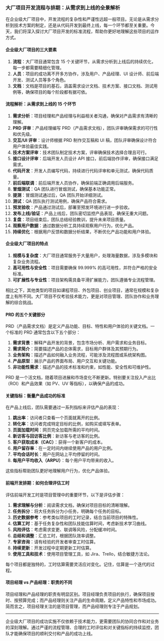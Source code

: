 ### 大厂项目开发流程与排期：从需求到上线的全景解析

在企业级大厂项目中，开发流程的复杂性和严谨性远超一般项目。无论是从需求分析到技术方案的制定，还是从代码开发到最终上线，每一个环节都至关重要。今天，我们将深入探讨大厂项目开发的标准流程，帮助你更好地理解这些项目的运作方式。

#### 企业级大厂项目的三大要素

1. **流程**：大厂项目通常包含 15 个关键环节，从需求分析到上线后的持续优化，每一步都需要精细化管理。
2. **人员**：项目的成功离不开多方协作，涉及用户、产品经理、UI 设计师、前后端开发、测试人员等多个角色。
3. **文档**：文档是项目的基石，涵盖需求设计文档、技术方案、接口文档、测试用例等，确保项目的每个阶段都有据可依。

#### 流程解析：从需求到上线的 15 个环节

1. **需求分析**：项目经理和产品经理与利益相关者沟通，确保对产品需求有清晰的理解。
2. **PRD 评审**：产品经理编写 PRD（产品需求文档），团队评审确保需求的可行性和优先级。
3. **交互/UI 评审**：设计师根据 PRD 制作交互稿和 UI 稿，团队评审确保设计符合用户体验最佳实践。
4. **技术方案评审**：技术团队制定技术方案，评审确保技术选择合理且可行。
5. **接口设计评审**：后端开发人员设计 API 接口，前后端协作评审，确保接口满足需求。
6. **代码开发**：开发人员编写代码，持续进行代码评审和单元测试，确保代码质量。
7. **前后端联调**：前后端开发人员协作，确保前端正确调用后端服务。
8. **冒烟测试**：QA 团队进行冒烟测试，确保基本功能正常。
9. **提测**：冒烟测试通过后，QA 团队开始详细测试。
10. **测试**：QA 团队执行测试用例，确保产品符合需求。
11. **预发验收**：产品通过测试后，部署至预发环境进行进一步验收。
12. **发布上线/验证**：产品上线后，团队密切监控产品表现，确保无重大问题。
13. **复盘**：项目结束后，团队总结经验教训，提升未来项目质量。
14. **观察用户数据**：通过数据分析工具持续观察用户行为，优化产品。
15. **持续优化**：根据用户反馈和数据分析结果，不断优化产品功能和用户体验。

#### 企业级大厂项目的特点

1. **规模与复杂度**：大厂项目通常服务于大量用户，处理海量数据，涉及多模块和复杂业务流程。
2. **高可用性与安全性**：项目需要确保 99.999% 的高可用性，并符合严格的安全标准。
3. **可扩展性与专业性**：项目架构需具备平滑扩展能力，团队遵循专业流程管理。

相比之下，其他类型的项目如课程项目、外包项目、创业项目，通常在规模和复杂度上有所不同。大厂项目不仅考验技术能力，更是对项目管理、团队协作和业务理解的综合挑战。

#### PRD 的五个关键部分

PRD（产品需求文档）是定义产品功能、目标、特性和用户体验的关键文档。一个标准的 PRD 通常包含以下五个部分：

1. **需求背景**：解释产品开发的背景，包含市场分析、用户需求和业务目标。
2. **需求简介**：简要描述产品的总体需求，目标用户群体及其预期行为。
3. **业务架构**：描述产品如何融入业务流程，可能涉及流程图或系统架构图。
4. **产品原型**：展示产品的界面布局、用户交互和关键功能。
5. **非功能性需求**：描述产品的技术标准和约束，如性能、安全性和可维护性。

PRD 是一个活文档，随着项目进展和市场变化不断更新。特别要关注投入产出比（ROI）和产品效果（如 PV、UV 等指标），以确保产品的成功。

#### 关键指标：衡量产品成功的标准

在产品上线后，团队需要通过一系列指标来评估产品的表现：

1. **跳出率**：访问者只查看一个页面就离开的比例。
2. **转化率**：访问者完成特定目标的比例，如购买或填写表单。
3. **页面加载时间**：网页完全加载所需的平均时间。
4. **新访客与回访客比例**：新访客与老访客的比例。
5. **客户获取成本（CAC）**：获得一个新客户的成本。
6. **用户留存率**：在一定时间内继续使用产品的用户比例。
7. **平均会话时长**：用户在网站上平均停留的时间。
8. **每用户平均收入（ARPU）**：每个用户平均带来的收入。

这些指标帮助团队更好地理解用户行为，优化产品体验。

#### 前端开发排期：如何合理评估工时

评估前端开发工时是项目管理中的重要环节，以下是评估步骤：

1. **需求理解与分析**：阅读需求文档，确保对项目目标的清晰理解。
2. **任务拆分**：将大任务拆分为小任务，明确每个任务的目标。
3. **历史数据参考**：参考类似项目的工时记录，结合当前项目的特殊性。
4. **估算工时**：基于任务复杂性和团队技能估算时间，考虑新技术学习曲线。
5. **风险评估**：考虑需求变更、联调等风险，分配缓冲时间。
6. **总结和调整**：汇总工时，根据团队效率调整。
7. **专家咨询**：请有经验的开发者审查工时估算。
8. **持续更新**：开发过程中定期更新工时估算。
9. **使用工具和技术**：使用项目管理工具，如 Jira、Trello，结合敏捷方法论。

每个项目都是独特的，工时估算需要灵活应对变化。记住，估算是一个迭代的过程。

#### 项目经理 vs 产品经理：职责的不同

项目经理和产品经理的职责有明显区别。项目经理负责项目的执行，确保项目按时、按预算完成；而产品经理则关注产品的生命周期，定义产品特性和市场成功。简而言之，项目经理关注的是项目管理，而产品经理则专注于产品规划。

---

企业级大厂项目的成功实施不仅依赖于技术能力，更需要团队的协同合作和对业务的深刻理解。通过严谨的流程管理、合理的工时评估和对关键指标的持续监控，团队才能确保项目的顺利交付和产品的成功上线。
